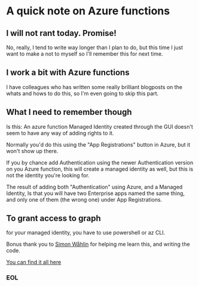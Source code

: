 # A quick note on Azure functions

## I will not rant today. Promise!

No, really, I tend to write way longer than I plan to do, but this time I just want to make a not to myself so I'll remember this for next time.

## I work a bit with Azure functions

I have colleagues who has written some really brilliant blogposts on the whats and hows to do this, so I'm even going to skip this part.

## What I need to remember though

Is this: An azure function Managed Identity created through the GUI doesn't seem to have any way of adding rights to it.

Normally you'd do this using the "App Registrations" button in Azure, but it won't show up there.

If you by chance add Authentication using the newer Authentication version on you Azure function, this will create a managed identity as well, but this is not the identity you're looking for.

The result of adding both "Authentication" using Azure, and a Managed Identity, Is that you will have two Enterprise apps named the same thing, and only one of them (the wrong one) under App Registrations.

## To grant access to graph

for your managed identity, you have to use powershell or az CLI.

Bonus thank you to [Simon Wåhlin](www.twitter.com/SimonWahlin) for helping me learn this, and writing the code.

[You can find it all here](https://blog.simonw.se/azure-functions-and-azure-ad-authorization/)

### EOL
